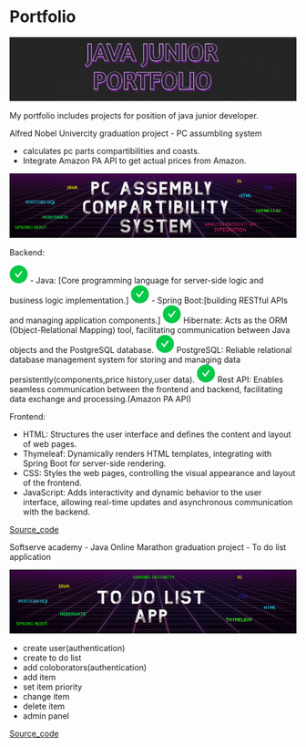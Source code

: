 # Portfolio

<img src = "pf.png"></img>


My portfolio includes projects for position of java junior developer.

Alfred Nobel Univercity graduation project - PC assumbling system 
- calculates pc parts compartibilities and coasts.
- Integrate Amazon PA API to get actual prices from Amazon.
   
<img src = "PCASS.png"></img>

Backend:

<img src = "green.svg"></img> - Java: [Core programming language for server-side logic and business logic implementation.]
<img src = "green.svg"></img> - Spring Boot:[building RESTful APIs and managing application components.]
<img src = "green.svg"></img> Hibernate: Acts as the ORM (Object-Relational Mapping) tool, facilitating communication between Java objects and the PostgreSQL database.
<img src = "green.svg"></img> PostgreSQL: Reliable relational database management system for storing and managing data persistently(components,price history,user data).
<img src = "green.svg"></img> Rest API: Enables seamless communication between the frontend and backend, facilitating data exchange and processing.(Amazon PA API)
  
  
Frontend:

- HTML: Structures the user interface and defines the content and layout of web pages.
- Thymeleaf: Dynamically renders HTML templates, integrating with Spring Boot for server-side rendering.
- CSS: Styles the web pages, controlling the visual appearance and layout of the frontend.
- JavaScript: Adds interactivity and dynamic behavior to the user interface, allowing real-time updates and asynchronous communication with the backend.
  
[Source_code](https://github.com/Javac-g/Computer_Build_System)


Softserve academy - Java Online Marathon graduation project - To do list application

<img src = "TODO.png"></img>
- create user(authentication)
- create to do list
- add coloborators(authentication)
- add item
- set item priority
- change item
- delete item
- admin panel

[Source_code](https://github.com/Javac-g/ToDoListApplication)

